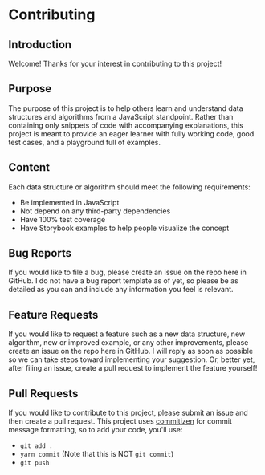 # Contributing

## Introduction

Welcome! Thanks for your interest in contributing to this project!

## Purpose

The purpose of this project is to help others learn and understand data
structures and algorithms from a JavaScript standpoint. Rather than
containing only snippets of code with accompanying explanations, this
project is meant to provide an eager learner with fully working code,
good test cases, and a playground full of examples.

## Content

Each data structure or algorithm should meet the following requirements:

- Be implemented in JavaScript
- Not depend on any third-party dependencies
- Have 100% test coverage
- Have Storybook examples to help people visualize the concept

## Bug Reports

If you would like to file a bug, please create an issue on the repo
here in GitHub. I do not have a bug report template as of yet, so
please be as detailed as you can and include any information you
feel is relevant.

## Feature Requests

If you would like to request a feature such as a new data structure,
new algorithm, new or improved example, or any other improvements,
please create an issue on the repo here in GitHub. I will reply as
soon as possible so we can take steps toward implementing your
suggestion. Or, better yet, after filing an issue, create a pull
request to implement the feature yourself!

## Pull Requests

If you would like to contribute to this project, please submit an
issue and then create a pull request.
This project uses [commitizen](https://github.com/commitizen/cz-cli)
for commit message formatting, so to add your code, you'll use:

- `git add .`
- `yarn commit` (Note that this is NOT `git commit`)
- `git push`
